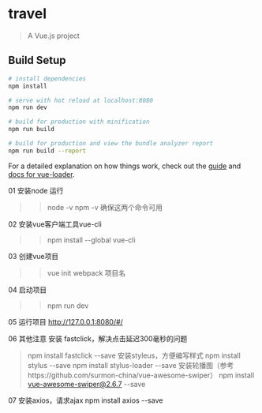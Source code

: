# travel

> A Vue.js project

## Build Setup

``` bash
# install dependencies
npm install

# serve with hot reload at localhost:8080
npm run dev

# build for production with minification
npm run build

# build for production and view the bundle analyzer report
npm run build --report
```

For a detailed explanation on how things work, check out the [guide](http://vuejs-templates.github.io/webpack/) and [docs for vue-loader](http://vuejs.github.io/vue-loader).


01  安装node
运行
>> node -v
>> npm -v
 确保这两个命令可用

02 安装vue客户端工具vue-cli
>>npm install --global vue-cli

03 创建vue项目
>> vue init webpack 项目名

04 启动项目
>> npm run dev

05 运行项目
http://127.0.0.1:8080/#/

06 其他注意
安装 fastclick，解决点击延迟300毫秒的问题
>npm install fastclick --save
安装styleus，方便编写样式
>npm install stylus --save
>npm install stylus-loader --save
安装轮播图（参考https://github.com/surmon-china/vue-awesome-swiper）
>npm install vue-awesome-swiper@2.6.7 --save

07 安装axios，请求ajax
npm install axios --save
